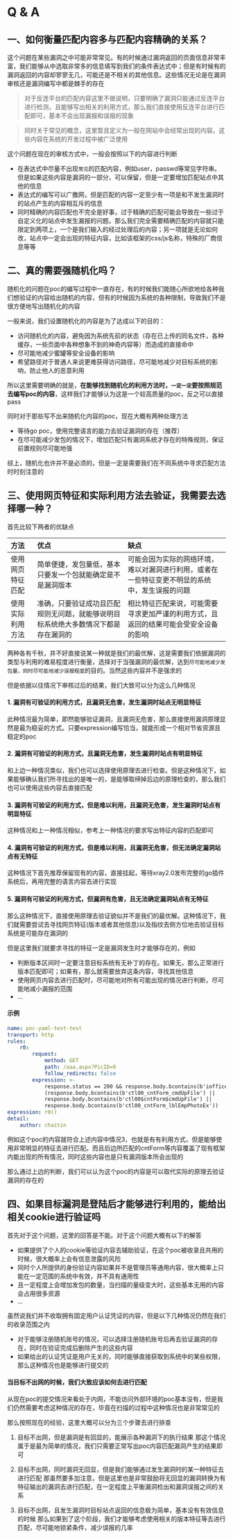 # Q & A

## 一、如何衡量匹配内容多与匹配内容精确的关系？

这个问题在某些漏洞之中可能非常常见。有的时候通过漏洞返回的页面信息非常丰富，我们能够从中选取非常多的信息填写到我们的条件表达式中；但是有时候有的漏洞返回的内容却寥寥无几，可能还是不相关的其他信息。这些情况无论是在漏洞审核还是漏洞编写中都是棘手的存在

> 对于反连平台的匹配内容这里不做说明，只要明确了漏洞只能通过反连平台进行检测，且能够写出相关的利用方式，那么我们直接使用反连平台进行匹配即可，基本不会出现漏报和误报的现象

> 同时关于常见的概念，这里暂且定义为一般在网站中会经常出现的内容。这些内容在系统的开发过程中被广泛使用

这个问题在现在的审核方式中，一般会按照以下的内容进行判断

- 在表达式中尽量不出现`常见`的匹配内容，例如user，passwd等常见字符串。但是如果这些内容是漏洞的一部分，可以保留，但是一定要增加匹配站点中其他的信息
- 表达式的编写可以广撒网，但是匹配的内容一定至少有一项是和不发生漏洞时的站点产生的内容相互斥的信息
- 同时精确的内容匹配也不完全是好事，过于精确的匹配可能会导致在一些过于自定义化的站点中发生漏报的问题。那么我们完全需要精确匹配的内容就只能限定到两项上，一个是我们输入的经过处理后的内容；另一项就是无论如何改，站点中一定会出现的特征内容，比如该框架的css/js名称，特殊的厂商信息等等

## 二、真的需要强随机化吗？

随机化的问题在poc的编写过程中一直存在，有的时候我们能随心所欲地给各种我们想验证的内容给出随机的内容，但有的时候因为系统的各种限制，导致我们不是很方便地写出随机化的内容

一般来说，我们设置随机化的内容是为了达成以下的目的：

- 访问随机化的内容，避免因为系统先前的状态（存在已上传的同名文件，各种缓存，一些页面中各种想象不到的神奇内容等）而造成的直接命中
- 尽可能地减少蜜罐等安全设备的影响
- 希望路径对于普通人来说更难获得访问路径，尽可能地减少对目标系统的影响，防止他人的恶意利用

所以这里需要明确的就是，**在能够找到随机化的利用方法时，`一定一定`要按照规范去编写poc的内容**，这样我们才能够认为这是一个较高质量的poc，反之可以直接pass

同时对于那些写不出来随机化内容的poc，现在大概有两种处理方法

- 等待go poc，使用完整语言的能力去验证漏洞的存在（推荐）
- 在尽可能减少发包的情况下，增加匹配只有漏洞系统才存在的特殊规则，保证前置规则尽可能地强

综上，随机化也许并不是必须的，但是一定是需要我们在不同系统中寻求匹配方法时时刻注意的

## 三、使用网页特征和实际利用方法去验证，我需要去选择哪一种？

首先比较下两者的优缺点

| 方法       | 优点                                        | 缺点                                              |
|:---------|:------------------------------------------|:------------------------------------------------|
| 使用网页特征匹配 | 简单便捷，发包量低，基本只要发一个包就能确定是不是漏洞版本             | 可能会因为实际的网络环境，难以对漏洞进行利用，或者在一些特征变更不明显的系统中，发生误报的问题 |
| 使用实际利用方法 | 准确，只要验证成功且匹配规则无问题，就能够说明目标系统绝大多数情况下都是存在漏洞的 | 相比特征匹配来说，可能需要寻求更加严谨的利用方式，且返回的结果可能会受安全设备的影响      |

两种各有千秋，并不好直接说某一种就是我们的最优解，这是需要我们依据漏洞的类型与利用的难易程度进行衡量，选择对于当强漏洞的最优解，达到`尽可能地减少发包量，同时尽可能地减少误报程度`的目的。当然这些内容并不是强求的

但是依据以往情况下审核过后的结果，我们大致可以分为这么几种情况

#### 1. 漏洞有可验证的利用方式，且漏洞无危害，发生漏洞时站点无明显特征

此种情况最为简单，即然能够验证漏洞，且漏洞无危害，那么直接使用漏洞原理显然是最为稳妥的方式。只要expression编写恰当，就能形成一个相对节省资源且稳定的poc

#### 2. 漏洞有可验证的利用方式，且漏洞无危害，发生漏洞时站点有明显特征

和上边一种情况类似，我们也可以选择使用原理去进行检查。但是这种情况下，如果能够确认我们所寻找出的是唯一的，是能够取缔掉后边的原理检查的，那么我们也可以使用这些内容去直接匹配

#### 3. 漏洞有可验证的利用方式，但是难以利用，且漏洞无危害，发生漏洞时站点有明显特征

这种情况和上一种情况相似，参考上一种情况的要求写出特征内容的匹配即可

#### 4. 漏洞有可验证的利用方式，但是难以利用，且漏洞无危害，但无法确定漏洞站点有无特征

这种情况下首先推荐保留现有的内容，直接挂起，等待xray2.0发布完整的go插件系统后，再用完整的语言内容去进行实现

#### 5. 漏洞有可验证的利用方式，但漏洞有危害，且无法确定漏洞站点有无特征

那么这种情况下，直接使用原理去验证貌似并不是我们的最优解。这种情况下，我们就需要尝试去寻找网页特征(版本或者其他信息)以及指纹去侧方位地去验证目标系统是可能存在漏洞的

但是这里我们就要求寻找的特征一定是漏洞发生时才能够存在的，例如

- 判断版本区间时一定要注意目标系统有无补丁的存在。如果无，那么正常进行版本匹配即可；如果有，那么就需要放弃这条内容，寻找其他信息
- 使用网页内容去进行匹配时，尽可能地对所有可能出现的情况进行判断，尽可能地减小漏报的范围
- ...

#### 示例

```yaml
name: poc-yaml-test-test
transport: http
rules:
	r0:
		request:
			method: GET
			path: /aaa.aspx?PicID=0
			follow_redirects: false
		expression: >-
			response.status == 200 && response.body.bcontains(b'ioffice.js') &&
			(response.body.bcontains(b'ctl00_cntForm_cmdUpFile') ||
			response.body.bcontains(b'ctl00$cntForm$cmdUpFile') ||
			response.body.bcontains(b'ctl00_cntForm_lblEmpPhotoEx'))
expression: r0()
detail:
	author: chaitin
```

例如这个poc的内容就符合上述内容中情况3，也就是有有利用方式，但是能够使用非常明显的特征去进行匹配。而且后边所匹配的cntForm等内容覆盖了现有框架内能出现的所有情况，同时这些内容也是只有漏洞版本所会出现的

那么通过上边的判断，我们可以认为这个poc的内容是可以取代实际的原理去验证漏洞的存在的

## 四、如果目标漏洞是登陆后才能够进行利用的，能给出相关cookie进行验证吗

首先对于这个问题，这里的回答是不能。对于这个问题大概有以下的解答

- 如果提供了个人的cookie等验证内容去辅助验证，在这个poc被收录且共用的时候，很大概率上会有信息泄露的风险
- 同时个人所提供的身份验证内容如果并不是管理员等通用内容，很大概率上只能在一定范围的系统中有效，并不具有通用性
- 且一定程度上会增加发包的数量，当扫描的量级变大时，这些基本无用的内容会占用很多资源
- ...

虽然说我们并不收取拥有固定用户认证凭证的内容，但是以下几种情况仍然在我们的收录范围之内

- 对于能够注册随机账号的情况，可以选择注册随机账号后再去验证漏洞的存在，同时在验证完成后删除产生的这些内容
- 如果给出的认证凭证是用户无关的，同时能够直接获取到系统中的某些权限，那么这种情况也是能够进行提交的

#### 当目标不出网的时候，我们大致应该如何去进行匹配

从现在poc的提交情况来看处于内网，不能访问外部环境的poc基本没有，但是我们仍然需要考虑这种情况的存在，毕竟在扫描的过程中这种情况也是非常常见的

那么按照现在的经验，这里大概可以分为三个步骤去进行排查

1. 目标不出网，但是漏洞是有回显的，能展示各种漏洞下的执行结果
那这个情况属于是最为简单的情况，我们只需要正常写出poc内容匹配漏洞产生的结果即可

2. 目标不出网，同时漏洞无回显，但是我们能够通过发生漏洞时的某一种特征去进行匹配
那虽然要多加注意，但是这里也是非常鼓励将无回显的漏洞转换为有特征输出的漏洞去进行匹配，在一定程度上平衡漏洞检出和漏洞误报之间的关系

3. 目标不出网，且发生漏洞时目标站点返回的信息极为简单，基本没有有效信息的时候
那么如果到了这个阶段，我们才能够考虑使用相关的版本特征等去进行匹配，尽可能地锁紧条件，减少误报的几率
